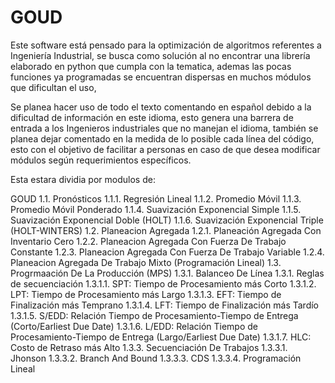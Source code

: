 # GOUD

Este software está pensado para la optimización de algoritmos referentes a Ingeniería Industrial, se busca como solución al no encontrar una librería elaborado en python que cumpla con la tematica, ademas las pocas funciones ya programadas se encuentran dispersas en muchos módulos que dificultan el uso,

Se planea hacer uso de todo el texto comentando en español debido a la dificultad de información en este idioma, esto genera una barrera de entrada a los Ingenieros industriales que no manejan el idioma, también se planea dejar comentado en la medida de lo posible cada línea del código, esto con el objetivo de facilitar a personas en caso de que desea modificar módulos según requerimientos específicos.

Esta estara dividia por modulos de:

GOUD
1.1. Pronósticos
1.1.1. Regresión Lineal
1.1.2. Promedio Móvil
1.1.3. Promedio Móvil Ponderado
1.1.4. Suavización Exponencial Simple
1.1.5. Suavización Exponencial Doble (HOLT)
1.1.6. Suavización Exponencial Triple (HOLT-WINTERS)
1.2. Planeacion Agregada
1.2.1. Planeación Agregada Con Inventario Cero
1.2.2. Planeacion Agregada Con Fuerza De Trabajo Constante
1.2.3. Planeacion Agregada Con Fuerza De Trabajo Variable
1.2.4. Planeacion Agregada De Trabajo Mixto (Programación Lineal)
1.3. Progrmaación De La Producción (MPS) 
1.3.1. Balanceo De Línea
1.3.1. Reglas de secuenciación
1.3.1.1. SPT: Tiempo de Procesamiento más Corto
1.3.1.2. LPT: Tiempo de Procesamiento más Largo
1.3.1.3. EFT: Tiempo de Finalización más Temprano
1.3.1.4. LFT: Tiempo de Finalización más Tardío
1.3.1.5. S/EDD: Relación Tiempo de Procesamiento-Tiempo de Entrega (Corto/Earliest Due Date)
1.3.1.6. L/EDD: Relación Tiempo de Procesamiento-Tiempo de Entrega (Largo/Earliest Due Date)
1.3.1.7. HLC: Costo de Retraso más Alto
1.3.3. Secuenciación De Trabajos
1.3.3.1. Jhonson
1.3.3.2. Branch And Bound
1.3.3.3. CDS
1.3.3.4. Programación Lineal